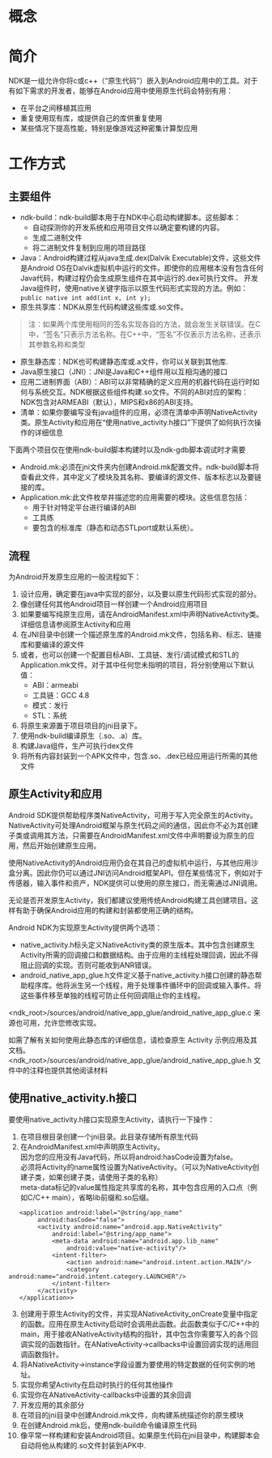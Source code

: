 # 概念
# 简介
 NDK是一组允许你将c或c++（“原生代码”）嵌入到Android应用中的工具。对于有如下需求的开发者，能够在Android应用中使用原生代码会特别有用：
* 在平台之间移植其应用
* 重复使用现有库，或提供自己的库供重复使用
* 某些情况下提高性能，特别是像游戏这种密集计算型应用

# 工作方式

## 主要组件

* ndk-build：ndk-build脚本用于在NDK中心启动构建脚本。这些脚本：
	* 自动探测你的开发系统和应用项目文件以确定要构建的内容。
	* 生成二进制文件
	* 将二进制文件复制到应用的项目路径
* Java：Android构建过程从java生成.dex(Dalvik Executable)文件，这些文件是Android OS在Dalvik虚拟机中运行的文件。即使你的应用根本没有包含任何Java代码，构建过程仍会生成原生组件在其中运行的.dex可执行文件。
 开发Java组件时，使用native关键字指示以原生代码形式实现的方法。例如：  
```public native int add(int x, int y);```
* 原生共享库：NDK从原生代码构建这些库或.so文件。
 > 注：如果两个库使用相同的签名实现各自的方法，就会发生关联错误。在C中，“签名”只表示方法名称。在C++中，“签名”不仅表示方法名称，还表示其参数名称和类型
* 原生静态库：NDK也可构建静态库或.a文件，你可以关联到其他库.
* Java原生接口（JNI）：JNI是Java和C++组件用以互相沟通的接口
* 应用二进制界面（ABI）：ABI可以非常精确的定义应用的机器代码在运行时如何与系统交互。NDK根据这些组件构建.so文件。不同的ABI对应的架构：NDK包含对ARMEABI（默认），MIPS和x86的ABI支持。
* 清单：如果你要编写没有java组件的应用，必须在清单中声明NativeActivity类。原生Activity和应用在“使用native_activity.h接口”下提供了如何执行次操作的详细信息

下面两个项目仅在使用ndk-build脚本构建时以及ndk-gdb脚本调试时才需要

* Android.mk:必须在jni文件夹内创建Android.mk配置文件。ndk-build脚本将查看此文件，其中定义了模块及其名称、要编译的源文件、版本标志以及要链接的库。
* Application.mk:此文件枚举并描述您的应用需要的模块。这些信息包括：
	* 用于针对特定平台进行编译的ABI
	* 工具练
	* 要包含的标准库（静态和动态STLport或默认系统）。

## 流程
 为Android开发原生应用的一般流程如下：

1. 设计应用，确定要在java中实现的部分，以及要以原生代码形式实现的部分。
2. 像创建任何其他Android项目一样创建一个Android应用项目
3. 如果要编写纯原生应用，请在AndroidManifest.xml中声明NativeActivity类。详细信息请参阅原生Activity和应用
4. 在JNI目录中创建一个描述原生库的Android.mk文件，包括名称、标志、链接库和要编译的源文件
5. 或者，也可以创建一个配置目标ABI、工具链、发行/调试模式和STL的Application.mk文件。对于其中任何您未指明的项目，将分别使用以下默认值：
	* ABI：armeabi
	* 工具链：GCC 4.8
	* 模式：发行
	* STL：系统
6. 将原生来源置于项目项目的jni目录下。
7. 使用ndk-build编译原生（.so、.a）库。
8. 构建Java组件，生产可执行dex文件
9. 将所有内容封装到一个APK文件中，包含.so、.dex已经应用运行所需的其他文件

## 原生Activity和应用
 Android SDK提供帮助程序类NativeActivity，可用于写入完全原生的Activity。NativeActivity可处理Android框架与原生代码之间的通信，因此你不必为其创建子类或调用其方法，只需要在AndroidManifest.xml文件中声明要设为原生的应用，然后开始创建原生应用。

 使用NativeActivity的Android应用仍会在其自己的虚拟机中运行，与其他应用沙盒分离。因此你仍可以通过JNI访问Android框架API。但在某些情况下，例如对于传感器，输入事件和资产，NDK提供可以使用的原生接口，而无需通过JNI调用。

 无论是否开发原生Activity，我们都建议使用传统Android构建工具创建项目。这样有助于确保Android应用的构建和封装都使用正确的结构。

 Android NDK为实现原生Activity提供两个选项：

* native_activity.h标头定义NativeActivity类的原生版本。其中包含创建原生Activity所需的回调接口和数据结构。由于应用的主线程处理回调，因此不得阻止回调的实现。否则可能收到ANR错误。
* android_native_app_glue.h文件定义基于native_activity.h接口创建的静态帮助程序库。他将派生另一个线程，用于处理事件循环中的回调或输入事件。将这些事件移至单独的线程可防止任何回调阻止你的主线程。

<ndk_root>/sources/android/native_app_glue/android_native_app_glue.c 来源也可用，允许您修改实现。

如需了解有关如何使用此静态库的详细信息，请检查原生 Activity 示例应用及其文档。 
<ndk_root>/sources/android/native_app_glue/android_native_app_glue.h 文件中的注释也提供其他阅读材料

## 使用native_activity.h接口
 要使用native_activity.h接口实现原生Activity，请执行一下操作：

1. 在项目根目录创建一个jni目录。此目录存储所有原生代码
2. 在AndroidManifest.xml中声明原生Activity。  
   因为您的应用没有Java代码，所以将android:hasCode设置为false。  
   必须将Activity的name属性设置为NativeActivity。（可以为NativeActivity创建子类，如果创建子类，请使用子类的名称）  
   meta-data标记的value属性指定共享库的名称，其中包含应用的入口点（例如C/C++ main），省略lib前缀和.so后缀。 
```
   <application android:label="@string/app_name"  
   		android:hasCode="false">
   		<activity android:name="android.app.NativeActivity"
   			android:label="@string/app_name">
   			<meta-data android:name="android.app.lib_name"
   				android:value="native-activity"/>
   			<intent-filter>
   				<action android:name="android.intent.action.MAIN"/>
   				<category android:name="android.intent.category.LAUNCHER"/>
   			</intent-filter>
   		</activity>
   </application>>
```

3. 创建用于原生Activity的文件，并实现ANativeActivity_onCreate变量中指定的函数。应用在原生Activity启动时会调用此函数。此函数类似于C/C++中的main，用于接收ANativeActivity结构的指针，其中包含你需要写入的各个回调实现的函数指针。在ANativeActivity->callbacks中设置回调实现的适用回调函数指针。
4. 将ANativeActivity->instance字段设置为要使用的特定数据的任何实例的地址。
5. 实现你希望Activity在启动时执行的任何其他操作
6. 实现你在ANativeActivity-callbacks中设置的其余回调
7. 开发应用的其余部分
8. 在项目的jni目录中创建Android.mk文件，向构建系统描述你的原生模块
9. 在创建Android.mk后，使用ndk-build命令编译原生代码
10. 像平常一样构建和安装Android项目。如果原生代码在jni目录中，构建脚本会自动将他从构建的.so文件封装到APK中.